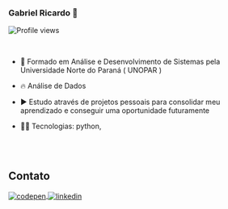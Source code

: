 ### Gabriel Ricardo 👋
<p align="left"> <img src="https://komarev.com/ghpvc/?username=gabrielrdevo&color=blue" alt="Profile views" /> </p>
<br>

- 🔭 Formado em Análise e Desenvolvimento de Sistemas pela Universidade Norte do Paraná ( UNOPAR ) 

- 🔥 Análise de Dados

- ▶️ Estudo através de projetos pessoais para consolidar meu aprendizado e conseguir uma oportunidade futuramente

- 👨‍💻 Tecnologias: python,  

<br><br>

## Contato

<a href="https://codepen.io/gabrieldevp" target="_blank">
  <img align="center" src="https://img.shields.io/badge/-gabrielrdev-05122A?style=flat&logo=codepen" alt="codepen"/>
</a>

<a href="https://www.linkedin.com/in/gabriel-ricardo-2b3984161/" target="_blank">
  <img align="center" src="https://img.shields.io/badge/-gabrielrdev-05122A?style=flat&logo=linkedin" alt="linkedin"/>
</a>


